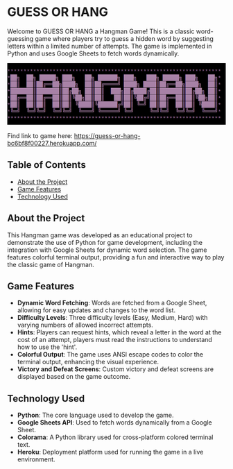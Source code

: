 # GUESS OR HANG

Welcome to GUESS OR HANG a Hangman Game!
This is a classic word-guessing game where players try to guess a hidden word by suggesting letters within a limited number of attempts.
The game is implemented in Python and uses Google Sheets to fetch words dynamically.

![HANGMAN](readme-images/1.hangman-title.png)

Find link to game here: <https://guess-or-hang-bc6bf8f00227.herokuapp.com/>

## Table of Contents

- [About the Project](#about-the-project)
- [Game Features](#game-features)
- [Technology Used](#technology-used)

## About the Project

This Hangman game was developed as an educational project to demonstrate the use of Python for game development,
including the integration with Google Sheets for dynamic word selection. The game features colorful terminal output,
providing a fun and interactive way to play the classic game of Hangman.

## Game Features

- **Dynamic Word Fetching**: Words are fetched from a Google Sheet, allowing for easy updates and changes to the word list.
- **Difficulty Levels**: Three difficulty levels (Easy, Medium, Hard) with varying numbers of allowed incorrect attempts.
- **Hints**: Players can request hints, which reveal a letter in the word at the cost of an attempt,
players must read the instructions to understand how to use the 'hint'.
- **Colorful Output**: The game uses ANSI escape codes to color the terminal output, enhancing the visual experience.
- **Victory and Defeat Screens**: Custom victory and defeat screens are displayed based on the game outcome.

## Technology Used

- **Python**: The core language used to develop the game.
- **Google Sheets API**: Used to fetch words dynamically from a Google Sheet.
- **Colorama**: A Python library used for cross-platform colored terminal text.
- **Heroku**: Deployment platform used for running the game in a live environment.

